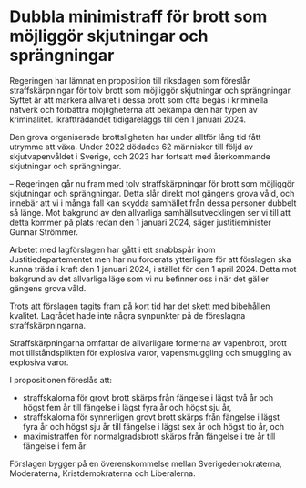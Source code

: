 # Dubbla minimistraff för brott som möjliggör skjutningar och sprängningar

Regeringen har lämnat en proposition till riksdagen som föreslår straffskärpningar för tolv brott som möjliggör skjutningar och sprängningar. Syftet är att markera allvaret i dessa brott som ofta begås i kriminella nätverk och förbättra möjligheterna att bekämpa den här typen av kriminalitet. Ikraftträdandet tidigareläggs till den 1 januari 2024.

Den grova organiserade brottsligheten har under alltför lång tid fått utrymme att växa. Under 2022 dödades 62 människor till följd av skjutvapenvåldet i Sverige, och 2023 har fortsatt med återkommande skjutningar och sprängningar.

– Regeringen går nu fram med tolv straffskärpningar för brott som möjliggör skjutningar och sprängningar. Detta slår direkt mot gängens grova våld, och innebär att vi i många fall kan skydda samhället från dessa personer dubbelt så länge. Mot bakgrund av den allvarliga samhällsutvecklingen ser vi till att detta kommer på plats redan den 1 januari 2024, säger justitieminister Gunnar Strömmer.

Arbetet med lagförslagen har gått i ett snabbspår inom Justitiedepartementet men har nu forcerats ytterligare för att förslagen ska kunna träda i kraft den 1 januari 2024, i stället för den 1 april 2024. Detta mot bakgrund av det allvarliga läge som vi nu befinner oss i när det gäller gängens grova våld.

Trots att förslagen tagits fram på kort tid har det skett med bibehållen kvalitet. Lagrådet hade inte några synpunkter på de föreslagna straffskärpningarna.

Straffskärpningarna omfattar de allvarligare formerna av vapenbrott, brott mot tillståndsplikten för explosiva varor, vapensmuggling och smuggling av explosiva varor.

I propositionen föreslås att:

* straffskalorna för grovt brott skärps från fängelse i lägst två år och högst fem år till fängelse i lägst fyra år och högst sju år,
* straffskalorna för synnerligen grovt brott skärps från fängelse i lägst fyra år och högst sju år till fängelse i lägst sex år och högst tio år, och
* maximistraffen för normalgradsbrott skärps från fängelse i tre år till fängelse i fem år

Förslagen bygger på en överenskommelse mellan Sverigedemokraterna, Moderaterna, Kristdemokraterna och Liberalerna.
